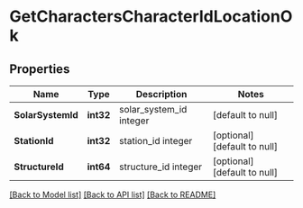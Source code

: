 # GetCharactersCharacterIdLocationOk

## Properties
Name | Type | Description | Notes
------------ | ------------- | ------------- | -------------
**SolarSystemId** | **int32** | solar_system_id integer | [default to null]
**StationId** | **int32** | station_id integer | [optional] [default to null]
**StructureId** | **int64** | structure_id integer | [optional] [default to null]

[[Back to Model list]](../README.md#documentation-for-models) [[Back to API list]](../README.md#documentation-for-api-endpoints) [[Back to README]](../README.md)


